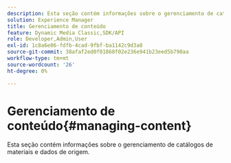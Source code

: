 ```yaml
---
description: Esta seção contém informações sobre o gerenciamento de catálogos de materiais e dados de origem.
solution: Experience Manager
title: Gerenciamento de conteúdo
feature: Dynamic Media Classic,SDK/API
role: Developer,Admin,User
exl-id: 1c8a6e06-fdfb-4cad-9fbf-ba1142c9d3a8
source-git-commit: 38afaf2ed0f01868f02e236e941b23eed5b790aa
workflow-type: tm+mt
source-wordcount: '26'
ht-degree: 0%

---
```


# Gerenciamento de conteúdo{#managing-content}

Esta seção contém informações sobre o gerenciamento de catálogos de materiais e dados de origem.
